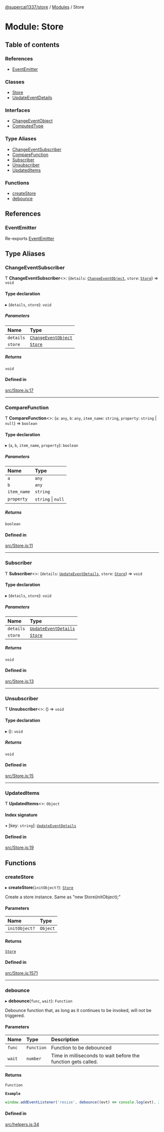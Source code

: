 [@supercat1337/store](../README.md) / [Modules](../modules.md) / Store

# Module: Store

## Table of contents

### References

- [EventEmitter](Store.md#eventemitter)

### Classes

- [Store](../classes/Store.Store.md)
- [UpdateEventDetails](../classes/Store.UpdateEventDetails.md)

### Interfaces

- [ChangeEventObject](../interfaces/Store.ChangeEventObject.md)
- [ComputedType](../interfaces/Store.ComputedType.md)

### Type Aliases

- [ChangeEventSubscriber](Store.md#changeeventsubscriber)
- [CompareFunction](Store.md#comparefunction)
- [Subscriber](Store.md#subscriber)
- [Unsubscriber](Store.md#unsubscriber)
- [UpdatedItems](Store.md#updateditems)

### Functions

- [createStore](Store.md#createstore)
- [debounce](Store.md#debounce)

## References

### EventEmitter

Re-exports [EventEmitter](../classes/EventEmitter.EventEmitter.md)

## Type Aliases

### ChangeEventSubscriber

Ƭ **ChangeEventSubscriber**\<\>: (`details`: [`ChangeEventObject`](../interfaces/Store.ChangeEventObject.md), `store`: [`Store`](../classes/Store.Store.md)) => `void`

#### Type declaration

▸ (`details`, `store`): `void`

##### Parameters

| Name | Type |
| :------ | :------ |
| `details` | [`ChangeEventObject`](../interfaces/Store.ChangeEventObject.md) |
| `store` | [`Store`](../classes/Store.Store.md) |

##### Returns

`void`

#### Defined in

[src/Store.js:17](https://github.com/supercat911/store/blob/7df2cea901795343a92975806dcdc89a738610af/src/Store.js#L17)

___

### CompareFunction

Ƭ **CompareFunction**\<\>: (`a`: `any`, `b`: `any`, `item_name`: `string`, `property`: `string` \| ``null``) => `boolean`

#### Type declaration

▸ (`a`, `b`, `item_name`, `property`): `boolean`

##### Parameters

| Name | Type |
| :------ | :------ |
| `a` | `any` |
| `b` | `any` |
| `item_name` | `string` |
| `property` | `string` \| ``null`` |

##### Returns

`boolean`

#### Defined in

[src/Store.js:11](https://github.com/supercat911/store/blob/7df2cea901795343a92975806dcdc89a738610af/src/Store.js#L11)

___

### Subscriber

Ƭ **Subscriber**\<\>: (`details`: [`UpdateEventDetails`](../classes/Store.UpdateEventDetails.md), `store`: [`Store`](../classes/Store.Store.md)) => `void`

#### Type declaration

▸ (`details`, `store`): `void`

##### Parameters

| Name | Type |
| :------ | :------ |
| `details` | [`UpdateEventDetails`](../classes/Store.UpdateEventDetails.md) |
| `store` | [`Store`](../classes/Store.Store.md) |

##### Returns

`void`

#### Defined in

[src/Store.js:13](https://github.com/supercat911/store/blob/7df2cea901795343a92975806dcdc89a738610af/src/Store.js#L13)

___

### Unsubscriber

Ƭ **Unsubscriber**\<\>: () => `void`

#### Type declaration

▸ (): `void`

##### Returns

`void`

#### Defined in

[src/Store.js:15](https://github.com/supercat911/store/blob/7df2cea901795343a92975806dcdc89a738610af/src/Store.js#L15)

___

### UpdatedItems

Ƭ **UpdatedItems**\<\>: `Object`

#### Index signature

▪ [key: `string`]: [`UpdateEventDetails`](../classes/Store.UpdateEventDetails.md)

#### Defined in

[src/Store.js:19](https://github.com/supercat911/store/blob/7df2cea901795343a92975806dcdc89a738610af/src/Store.js#L19)

## Functions

### createStore

▸ **createStore**(`initObject?`): [`Store`](../classes/Store.Store.md)

Create a store instance. Same as "new Store(initObject);"

#### Parameters

| Name | Type |
| :------ | :------ |
| `initObject?` | `Object` |

#### Returns

[`Store`](../classes/Store.Store.md)

#### Defined in

[src/Store.js:1571](https://github.com/supercat911/store/blob/7df2cea901795343a92975806dcdc89a738610af/src/Store.js#L1571)

___

### debounce

▸ **debounce**(`func`, `wait`): `Function`

Debounce function that, as long as it continues to be invoked, will not be triggered.

#### Parameters

| Name | Type | Description |
| :------ | :------ | :------ |
| `func` | `Function` | Function to be debounced |
| `wait` | `number` | Time in milliseconds to wait before the function gets called. |

#### Returns

`Function`

**`Example`**

```ts
window.addEventListener('resize', debounce((evt) => console.log(evt), 250));
```

#### Defined in

[src/helpers.js:34](https://github.com/supercat911/store/blob/7df2cea901795343a92975806dcdc89a738610af/src/helpers.js#L34)
